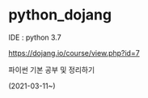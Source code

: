 # python_dojang

IDE : python 3.7

https://dojang.io/course/view.php?id=7

파이썬 기본 공부 및 정리하기

(2021-03-11~)